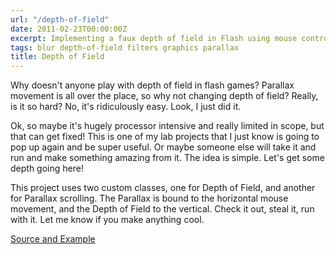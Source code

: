 ```yaml
---
url: "/depth-of-field"
date: 2011-02-23T00:00:00Z
excerpt: Implementing a faux depth of field in Flash using mouse controls.
tags: blur depth-of-field filters graphics parallax
title: Depth of Field
---
```


<amp-img width="700" height="264" layout="responsive" src="//labs.tomasino.org/assets/images/depthoffield.jpg" alt="Depth of Field"></amp-img>

Why doesn't anyone play with depth of field in flash games? Parallax
movement is all over the place, so why not changing depth of field?
Really, is it so hard? No, it's ridiculously easy. Look, I just did it.

Ok, so maybe it's hugely processor intensive and really limited in
scope, but that can get fixed! This is one of my lab projects that I
just know is going to pop up again and be super useful. Or maybe someone
else will take it and run and make something amazing from it. The idea
is simple. Let's get some depth going here!

This project uses two custom classes, one for Depth of Field, and
another for Parallax scrolling. The Parallax is bound to the horizontal
mouse movement, and the Depth of Field to the vertical. Check it out,
steal it, run with it. Let me know if you make anything cool.

[Source and Example][]

  [Source and Example]: //github.com/jamestomasino/depthoffield/
    "Depth of Field"

